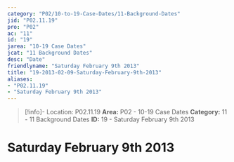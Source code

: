 ```yaml
---
category: "P02/10-to-19-Case-Dates/11-Background-Dates"
jid: "P02.11.19"
pro: "P02"
ac: "11"
id: "19"
jarea: "10-19 Case Dates"
jcat: "11 Background Dates"
desc: "Date"
friendlyname: "Saturday February 9th 2013"
title: "19-2013-02-09-Saturday-February-9th-2013"
aliases: 
- "P02.11.19"
- "Saturday February 9th 2013"
---
```

>[!info]- Location: P02.11.19
>**Area:** P02 - 10-19 Case Dates
>**Category:** 11 - 11 Background Dates
>**ID:** 19 - Saturday February 9th 2013

# Saturday February 9th 2013
